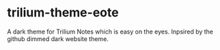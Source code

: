 # trilium-theme-eote
A dark theme for Trilium Notes which is easy on the eyes. Inpsired by the github dimmed dark website theme.
